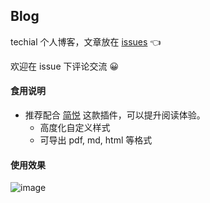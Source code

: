 ## Blog

techial 个人博客，文章放在 [issues](https://github.com/techial1042/Blog/issues) 👈

欢迎在 issue 下评论交流 😀

#### 食用说明

* 推荐配合 [简悦](http://ksria.com/simpread/) 这款插件，可以提升阅读体验。
  * 高度化自定义样式
  * 可导出 pdf, md, html 等格式


#### 使用效果


![image](https://user-images.githubusercontent.com/22126304/71501581-42493e80-28a6-11ea-8509-4376ceda88e6.png)
